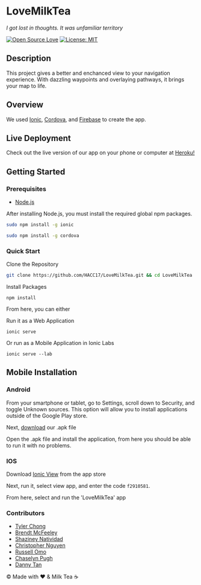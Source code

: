 # LoveMilkTea
_I got lost in thoughts. It was unfamiliar territory_

[![Open Source Love](https://badges.frapsoft.com/os/v2/open-source.png?v=103)](https://github.com/ellerbrock/open-source-badges/)
[![License: MIT](https://img.shields.io/badge/License-MIT-yellow.svg)](https://opensource.org/licenses/MIT)

## Description
This project gives a better and enchanced view to your navigation experience. With dazzling waypoints and overlaying pathways, it brings your map to life.

## Overview
We used [Ionic](https://ionicframework.com/), [Cordova](https://cordova.apache.org/), and [Firebase](https://firebase.google.com/) to create the app.

## Live Deployment
Check out the live version of our app on your phone or computer at [Heroku!](https://lovemilktea.herokuapp.com)

## Getting Started

### Prerequisites
- [Node.js](https://nodejs.org/en/download/)

After installing Node.js, you must install the required global npm packages.

```bash
sudo npm install -g ionic
```

```bash
sudo npm install -g cordova
```

### Quick Start

Clone the Repository
```bash
git clone https://github.com/HACC17/LoveMilkTea.git && cd LoveMilkTea
```
Install Packages
```
npm install
```

From here, you can either

Run it as a Web Application
```
ionic serve
```
Or run as a Mobile Application in Ionic Labs
```
ionic serve --lab
```

## Mobile Installation

### Android

From your smartphone or tablet, go to Settings, scroll down to Security, and toggle Unknown sources. This option will allow you to install applications outside of the Google Play store.

Next, [download](https://github.com/HACC17/LoveMilkTea/raw/master/LoveMilkTea.apk) our .apk file

Open the .apk file and install the application, from here you should be able to run it with no problems.

### IOS

Download [Ionic View](https://itunes.apple.com/us/app/ionic-view/id849930087?mt=8) from the app store

Next, run it, select view app, and enter the code `f2910581`.

From here, select and run the 'LoveMilkTea' app

### Contributors

* [Tyler Chong](https://github.com/Viltaria)
* [Brendt McFeeley]()
* [Shaziney Natividad]()
* [Christopher Nguyen]()
* [Russell Omo]()
* [Chaselyn Pugh]()
* [Danny Tan]()


© Made with :heart: & Milk Tea ☕

